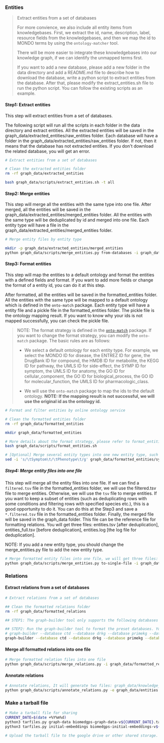 ### Entities
> Extract entities from a set of databases
> 
> For more convience, we also include all entity items from knowledgebases. First, we extract the id, name, description, label, resource fields from the knowledgebases, and then we map the id to MONDO terms by using the `ontology-matcher` tool.
> 
> There will be more easier to integrate these knowledgebases into our knowledge graph, if we can identify the unmapped terms first.
>
> If you want to add a new database, please add a new folder in the data directory and add a README.md file to describe how to download the database, write a python script to extract entities from the database. After that, please modify the extract_entities.sh file to run the python script. You can follow the existing scripts as an example.

#### Step1: Extract entities

This step will extract entities from a set of databases. 

The following script will run all the scripts in each folder in the data directory and extract entities. All the extracted entities will be saved in the graph_data/extracted_entities/raw_entities folder. Each database will have a folder in the graph_data/extracted_entities/raw_entities folder. If not, then it means that the database has not extracted entities. If you don't download the related database, you will get an error.

```bash
# Extract entities from a set of databases

# Clean the extracted entities folder
rm -rf graph_data/extracted_entities

bash graph_data/scripts/extract_entities.sh -t all
```

#### Step2: Merge entities

This step will merge all the entities with the same type into one file. After merged, all the entities will be saved in the graph_data/extracted_entities/merged_entities folder. All the entities with the same type will be deduplicated by id and merged into one file. Each entity type will have a file in the graph_data/extracted_entities/merged_entities folder.

```bash
# Merge entity files by entity type

mkdir -p graph_data/extracted_entities/merged_entities
python graph_data/scripts/merge_entities.py from-databases -i graph_data/extracted_entities/raw_entities -o graph_data/extracted_entities/merged_entities
```

#### Step3: Format entities

This step will map the entities to a default ontology and format the entities with a defined fields and format. If you want to add more fields or change the format of a entity id, you can do it at this step.

After formatted, all the entities will be saved in the formatted_entities folder. All the entities with the same type will be mapped to a default ontology which is defined in the `onto-match` package. Each entity type will have a entity file and a pickle file in the formatted_entities folder. The pickle file is the ontology mapping result. If you want to know why your ids is not mapped successfully, you can check the pickle file.

> NOTE: The format strategy is defined in the [`onto-match`](https://github.com/yjcyxky/ontology-matcher) package. If you want to change the format strategy, you can modify the `onto-match` package. The basic rules are as follows:
> 
> - We select a default ontology for each entity type. For example, we select the MONDO ID for disease, the ENTREZ ID for gene, the DrugBank ID for compound, the HMDB ID for metabolite, the KEGG ID for pathway, the UMLS ID for side-effect, the SYMP ID for symptom, the UMLS ID for anatomy, the GO ID for cellular_component, the GO ID for biological_process, the GO ID for molecular_function, the UMLS ID for pharmacologic_class.
>
> - We will use the `onto-match` package to map the ids to the default ontology. **NOTE: If the mapping result is not successful, we will use the original id as the ontology id.**

```bash
# Format and filter entities by online ontology service

# Clean the formatted entities folder
rm -rf graph_data/formatted_entities

mkdir graph_data/formatted_entities

# More details about the format strategy, please refer to format_entities.sh (We used the onto-match package to map the ids to the default ontology in the format_entities.sh script)
bash graph_data/scripts/format_entities.sh

# [Optional] Merge several entity types into one new entity type, such as you may want to merge the `Symptom` and `Phenotype` into `Phenotype`
sed -i 's/\tSymptom\t/\tPhenotype\t/g' graph_data/formatted_entities/symptom.tsv
```

##### Step4: Merge entity files into one file

This step will merge all the entity files into one file. If we can find a `filtered.tsv` file in the formatted_entities folder, we will use the filtered.tsv file to merge entities. Otherwise, we will use the `tsv` file to merge entities. If you want to keep a subset of entities (such as deduplicating rows with some conditions and filtering rows with specified species etc.), this is a good opportunity to do it. You can do this at the Step3 and save a `*.filtered.tsv` file in the formatted_entities folder. Finally, the merged file will be saved in the graph_data folder. This file can be the reference file for formatting relations. You will get three files: entities.tsv [after deduplication], entities_full.tsv [before deduplication], entities.log [the log file for deduplication].

NOTE: If you add a new entity type, you should change the merge_entities.py file to add the new entity type.

```bash
# Merge formatted entity files into one file, we will get three files: entities.tsv [after deduplication], entities_full.tsv [before deduplication], entities.log [the log file for deduplication]
python graph_data/scripts/merge_entities.py to-single-file -i graph_data/formatted_entities -o graph_data/entities.tsv --deep-deduplication --remove-obsolete
```

### Relations

#### Extract relations from a set of databases

```bash
# Extract relations from a set of databases

## Clean the formatted relations folder
rm -rf graph_data/formatted_relations

## STEP1: The graph-builder tool only supports the following databases CTD, DRKG, PrimeKG, HSDN automatically. Other databases are included in the relations folder. You may need to format them manually by running the main.ipynb files in each subfolder. Like `biosnap`, `cbcg`, `dgidb`, `ttd`.

## STEP2: Run the graph-builder tool to format the preset databases. You might need to prepare a relation_types.tsv file from the relation_types.xlsx file. If you don't want to format the relation types at this step, please don't provide the --relation-type-dict-fpath option.
# graph-builder --database ctd --database drkg --database primekg --database hsdn -d ./graph_data/relations -o ./graph_data/formatted_relations -f ./graph_data/entities.tsv -n 20 --download --skip -l ./graph_data/log.txt --debug --relation-type-dict-fpath ./graph_data/relation_types.tsv
graph-builder --database ctd --database drkg --database primekg --database hsdn -d ./graph_data/relations -o ./graph_data/formatted_relations -f ./graph_data/entities.tsv -n 20 --download --skip -l ./graph_data/log.txt --debug
```

#### Merge all formatted relations into one file

```bash
# Merge formatted relation files into one file
python graph_data/scripts/merge_relations.py -i graph_data/formatted_relations -o graph_data/relations.tsv
```

#### Annotate relations

```bash
# Annotate relations, It will generate two files: graph_data/knowledge_graph.tsv and graph_data/annotated_knowledge_graph.tsv
python graph_data/scripts/annotate_relations.py -e graph_data/entities.tsv -r graph_data/relations.tsv -o graph_data
```

### Make a tarball file

```bash
# Make a tarball file for sharing
CURRENT_DATE=$(date +%Y%m%d)
python3 tarfiles.py graph-data biomedgps-graph-data-v${CURRENT_DATE}.tar.gz
python3 tarfiles.py initial-embeddings biomedgps-initial-embeddings-v${CURRENT_DATE}.tar.gz

# Upload the tarball file to the google drive or other shared storage.
```